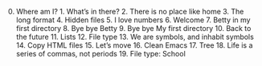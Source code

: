 0. Where am I? 1. What’s in there? 2. There is no place like home 3. The long format 4. Hidden files 5. I love numbers 6. Welcome 7. Betty in my first directory 8. Bye bye Betty 9. Bye bye My first directory 10. Back to the future 11. Lists 12. File type 13. We are symbols, and inhabit symbols 14. Copy HTML files 15. Let’s move 16. Clean Emacs 17. Tree 18. Life is a series of commas, not periods 19. File type: School
